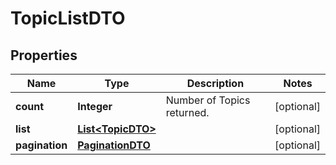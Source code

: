 

# TopicListDTO

## Properties

Name | Type | Description | Notes
------------ | ------------- | ------------- | -------------
**count** | **Integer** | Number of Topics returned.  |  [optional]
**list** | [**List&lt;TopicDTO&gt;**](TopicDTO.md) |  |  [optional]
**pagination** | [**PaginationDTO**](PaginationDTO.md) |  |  [optional]



